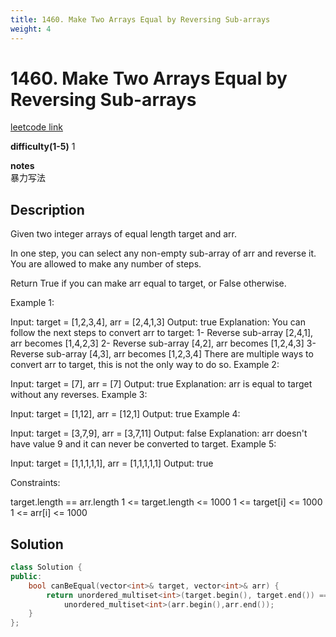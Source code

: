 ```yaml
---
title: 1460. Make Two Arrays Equal by Reversing Sub-arrays
weight: 4
---
```

# 1460. Make Two Arrays Equal by Reversing Sub-arrays

[leetcode link](https://leetcode.com/problems/make-two-arrays-equal-by-reversing-sub-arrays/)

**difficulty(1-5)** 
1

**notes**   
暴力写法

## Description

Given two integer arrays of equal length target and arr.

In one step, you can select any non-empty sub-array of arr and reverse it. You are allowed to make any number of steps.

Return True if you can make arr equal to target, or False otherwise.

 

Example 1:

Input: target = [1,2,3,4], arr = [2,4,1,3]
Output: true
Explanation: You can follow the next steps to convert arr to target:
1- Reverse sub-array [2,4,1], arr becomes [1,4,2,3]
2- Reverse sub-array [4,2], arr becomes [1,2,4,3]
3- Reverse sub-array [4,3], arr becomes [1,2,3,4]
There are multiple ways to convert arr to target, this is not the only way to do so.
Example 2:

Input: target = [7], arr = [7]
Output: true
Explanation: arr is equal to target without any reverses.
Example 3:

Input: target = [1,12], arr = [12,1]
Output: true
Example 4:

Input: target = [3,7,9], arr = [3,7,11]
Output: false
Explanation: arr doesn't have value 9 and it can never be converted to target.
Example 5:

Input: target = [1,1,1,1,1], arr = [1,1,1,1,1]
Output: true
 

Constraints:

target.length == arr.length
1 <= target.length <= 1000
1 <= target[i] <= 1000
1 <= arr[i] <= 1000

## Solution

```c++
class Solution {
public:
    bool canBeEqual(vector<int>& target, vector<int>& arr) {
        return unordered_multiset<int>(target.begin(), target.end()) == 
            unordered_multiset<int>(arr.begin(),arr.end());
    }
};
```